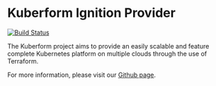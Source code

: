 Kuberform Ignition Provider
===
[![Build Status](https://travis-ci.org/kuberform/ignition.svg?branch=master)](https://travis-ci.org/kuberform/ignition)

The Kuberform project aims to provide an easily scalable and feature complete
Kubernetes platform on multiple clouds through the use of Terraform.

For more information, please visit our [Github page](https://github.com/kuberform).

